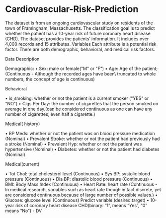# Cardiovascular-Risk-Prediction
The dataset is from an ongoing cardiovascular study on residents of the town of Framingham, Massachusetts. The classification goal is to predict whether the patient has a 10-year risk of future coronary heart disease (CHD). The dataset provides the patients’ information. It includes over 4,000 records and 15 attributes. Variables Each attribute is a potential risk factor. There are both demographic, behavioral, and medical risk factors.

Data Description

Demographic: • Sex: male or female("M" or "F")
• Age: Age of the patient;(Continuous - Although the recorded ages have been\ truncated to
whole numbers, the concept of age is continuous)

Behavioral

• is_smoking: whether or not the patient is a current smoker ("YES" or "NO")
• Cigs Per Day: the number of cigarettes that the person smoked on average in one day.(can be considered continuous as one can have any number of cigarettes, even half a cigarette.)

Medical( history)

• BP Meds: whether or not the patient was on blood pressure medication (Nominal)
• Prevalent Stroke: whether or not the patient had previously had a stroke (Nominal)
• Prevalent Hyp: whether or not the patient was hypertensive (Nominal)
• Diabetes: whether or not the patient had diabetes (Nominal)

Medical(current)

• Tot Chol: total cholesterol level (Continuous)
• Sys BP: systolic blood pressure (Continuous)
• Dia BP: diastolic blood pressure (Continuous)
• BMI: Body Mass Index (Continuous)
• Heart Rate: heart rate (Continuous - In medical research, variables such as heart rate though in fact discrete, yet are considered continuous because of large number of possible values.)
• Glucose: glucose level (Continuous)
Predict variable (desired target)
• 10-year risk of coronary heart disease CHD(binary: “1”, means “Yes”, “0” means “No”) - DV
